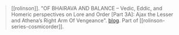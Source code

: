 > [[rolinson]]. "OF BHAIRAVA AND BALANCE – Vedic, Eddic, and Homeric perspectives on Lore and Order [Part 3A]: Ajax the Lesser and Athena’s Right Arm Of Vengeance". [blog](https://aryaakasha.com/2019/12/05/of-bhairava-and-balance-vedic-eddic-and-homeric-perspectives-on-lore-and-order-part-3a-ajax-the-lesser-and-athenas-right-arm-of-vengeance/). Part of [[rolinson-series-cosmicorder]].